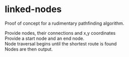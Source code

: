 # linked-nodes
Proof of concept for a rudimentary pathfinding algorithm.

Provide nodes, their connections and x,y coordinates<br>
Provide a start node and an end node.<br>
Node traversal begins until the shortest route is found<br>
Nodes are then output.
